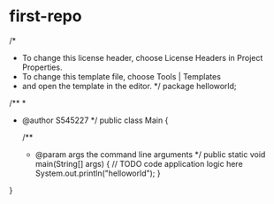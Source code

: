 # first-repo

/*
 * To change this license header, choose License Headers in Project Properties.
 * To change this template file, choose Tools | Templates
 * and open the template in the editor.
 */
package helloworld;

/**
 *
 * @author S545227
 */
public class Main {

    /**
     * @param args the command line arguments
     */
    public static void main(String[] args) {
        // TODO code application logic here
        System.out.println("helloworld");
    }
    
}
